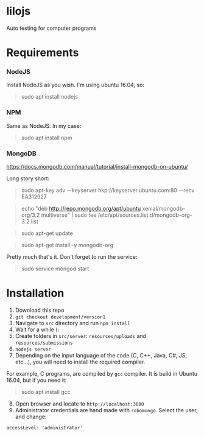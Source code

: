 # lilojs
Auto testing for computer programs

# Requirements
### NodeJS
Install NodeJS as you wish. I'm using ubuntu 16.04, so:
> sudo apt install nodejs

### NPM 
Same as NodeJS. In my case:
> sudo apt install npm

### MongoDB
https://docs.mongodb.com/manual/tutorial/install-mongodb-on-ubuntu/

Long story short:
> sudo apt-key adv --keyserver hkp://keyserver.ubuntu.com:80 --recv EA312927

> echo "deb http://repo.mongodb.org/apt/ubuntu xenial/mongodb-org/3.2 multiverse" | sudo tee /etc/apt/sources.list.d/mongodb-org-3.2.list

> sudo apt-get update

> sudo apt-get install -y mongodb-org

Pretty much that's it. Don't forget to run the service:
> sudo service mongod start

# Installation
1. Download this repo
2. `git checkout development/version1` 
3. Navigate to `src` directory and run `npm install`
4. Wait for a while (:
5. Create folders in `src/server`:    `resources/uploads` and `resources/submissions`
6. `nodejs server`
7. Depending on the input language of the code (C, C++, Java, C#, JS, etc...), you will need to install the required compiler.

For example, C programs, are compiled by `gcc` compiler. It is build in Ubuntu 16.04, but if you need it:
> sudo apt install gcc
8. Open browser and locate to `http://localhost:3000`
9. Administrator credentials are hand made with `robomongo`. Select the user, and change:

`accessLevel: 'administrator'`

